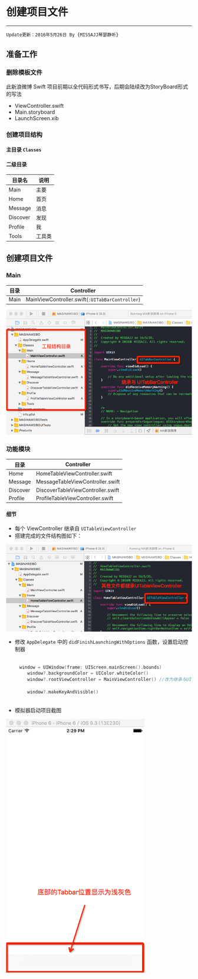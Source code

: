 # 创建项目文件
---
```objc
Update更新：2016年5月26日 By {MISSAJJ琴瑟静听} 
```
## 准备工作

### 删除模板文件
此新浪微博 Swift 项目前期以全代码形式书写，后期会陆续改为StoryBoard形式的写法

* ViewController.swift
* Main.storyboard
* LaunchScreen.xib



### 创建项目结构

#### 主目录 `Classes`

#### 二级目录
 

 目录名 | 说明 
 ----- | -----
 Main | 主要 
 Home | 首页 
 Message | 消息 
 Discover | 发现 
 Profile | 我 
 Tools | 工具类 

## 创建项目文件

### Main

| 目录 | Controller |
| ------ | ------ |
| Main | MainViewController.swift(`:UITabBarController`) |


![image](images/CreateProject/目录结构1.png)


### 功能模块

| 目录 | Controller |
| ------ | ------ |
| Home | HomeTableViewController.swift |
| Message | MessageTableViewController.swift |
| Discover | DiscoverTableViewController.swift |
| Profile | ProfileTableViewController.swift |

#### 细节

* 每个 ViewController 继承自 `UITableViewController`
* 搭建完成的文件结构图如下：

![image](images/CreateProject/目录结构2.png)

 

* 修改 `AppDelegate` 中的 `didFinishLaunchingWithOptions` 函数，设置启动控制器

```swift     

     window = UIWindow(frame: UIScreen.mainScreen().bounds)
        window?.backgroundColor = UIColor.whiteColor()
        window?.rootViewController = MainViewController() //改为继承与UITabBarController的MainViewController
        
        window?.makeKeyAndVisible()
 
```
* 模拟器启动项目截图

![image](images/CreateProject/创建工程-模拟器.png)

